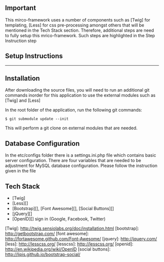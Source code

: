 Important
---------

This mirco-framework uses a number of components such as [Twig] for templating, [Less] for css pre-processing
amongst others that will be mentioned in the Tech Stack section. 
Therefore, additional steps are need to fully setup this mrico-framework.
Such steps are highlighted in the Step Instruction step

Setup Instructions
------------------
------------------

Installation
------------

After downloading the source files, you will need to run an additional git commands
inorder for this application to use the external modules such as [Twig] and [Less] 

In the root folder of the application, run the following git commands:

    $ git submodule update --init
    
This will perform a git clone on external modules that are needed.

Database Configuration
----------------------

In the etc/configs folder there is a settings.ini.php file which contains basic server configuration.
There are four variables that are needed to be adjustment for MySQL database configuration. 
Please follow the instruction given in the file


Tech Stack
----------

  - [Twig]
  - [Less][]
  - [Bootstrap][], [Font Awesome][], [Social Buttons][]
  - [jQuery][]
  - [OpenID][] sign in (Google, Facebook, Twitter)
  
  
[Twig[: http://twig.sensiolabs.org/doc/installation.html
[bootstrap]: http://getbootstrap.com/
[font awesome]: http://fortawesome.github.com/Font-Awesome/
[jquery]: http://jquery.com/
[less]: http://lesscss.org/
[lesscss]: http://lesscss.org/
[openid]: http://en.wikipedia.org/wiki/OpenID
[social buttons]: http://lipis.github.io/bootstrap-social/

